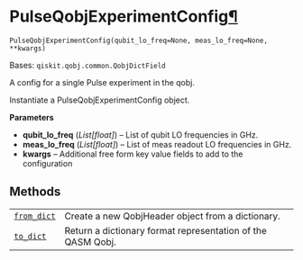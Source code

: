# PulseQobjExperimentConfig[¶](#pulseqobjexperimentconfig "Permalink to this headline")

<span id="undefined" />

`PulseQobjExperimentConfig(qubit_lo_freq=None, meas_lo_freq=None, **kwargs)`

Bases: `qiskit.qobj.common.QobjDictField`

A config for a single Pulse experiment in the qobj.

Instantiate a PulseQobjExperimentConfig object.

**Parameters**

*   **qubit\_lo\_freq** (*List\[float]*) – List of qubit LO frequencies in GHz.
*   **meas\_lo\_freq** (*List\[float]*) – List of meas readout LO frequencies in GHz.
*   **kwargs** – Additional free form key value fields to add to the configuration

## Methods

|                                                                                                                                                                  |                                                             |
| ---------------------------------------------------------------------------------------------------------------------------------------------------------------- | ----------------------------------------------------------- |
| [`from_dict`](qiskit.qobj.PulseQobjExperimentConfig.from_dict#qiskit.qobj.PulseQobjExperimentConfig.from_dict "qiskit.qobj.PulseQobjExperimentConfig.from_dict") | Create a new QobjHeader object from a dictionary.           |
| [`to_dict`](qiskit.qobj.PulseQobjExperimentConfig.to_dict#qiskit.qobj.PulseQobjExperimentConfig.to_dict "qiskit.qobj.PulseQobjExperimentConfig.to_dict")         | Return a dictionary format representation of the QASM Qobj. |
